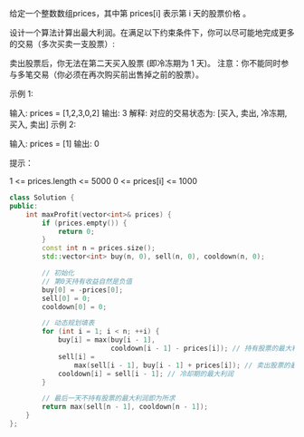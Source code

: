 给定一个整数数组prices，其中第  prices[i] 表示第 i 天的股票价格 。​

设计一个算法计算出最大利润。在满足以下约束条件下，你可以尽可能地完成更多的交易（多次买卖一支股票）:

卖出股票后，你无法在第二天买入股票 (即冷冻期为 1 天)。
注意：你不能同时参与多笔交易（你必须在再次购买前出售掉之前的股票）。

 

示例 1:

输入: prices = [1,2,3,0,2]
输出: 3 
解释: 对应的交易状态为: [买入, 卖出, 冷冻期, 买入, 卖出]
示例 2:

输入: prices = [1]
输出: 0
 

提示：

1 <= prices.length <= 5000
0 <= prices[i] <= 1000

```cpp
class Solution {
public:
    int maxProfit(vector<int>& prices) {
        if (prices.empty()) {
            return 0;
        }
        const int n = prices.size();
        std::vector<int> buy(n, 0), sell(n, 0), cooldown(n, 0);

        // 初始化
        // 第0天持有收益自然是负值
        buy[0] = -prices[0];
        sell[0] = 0;
        cooldown[0] = 0;

        // 动态规划填表
        for (int i = 1; i < n; ++i) {
            buy[i] = max(buy[i - 1],
                         cooldown[i - 1] - prices[i]); // 持有股票的最大利润
            sell[i] =
                max(sell[i - 1], buy[i - 1] + prices[i]); // 卖出股票的最大利润
            cooldown[i] = sell[i - 1]; // 冷却期的最大利润
        }

        // 最后一天不持有股票的最大利润即为所求
        return max(sell[n - 1], cooldown[n - 1]);
    }
};
```
